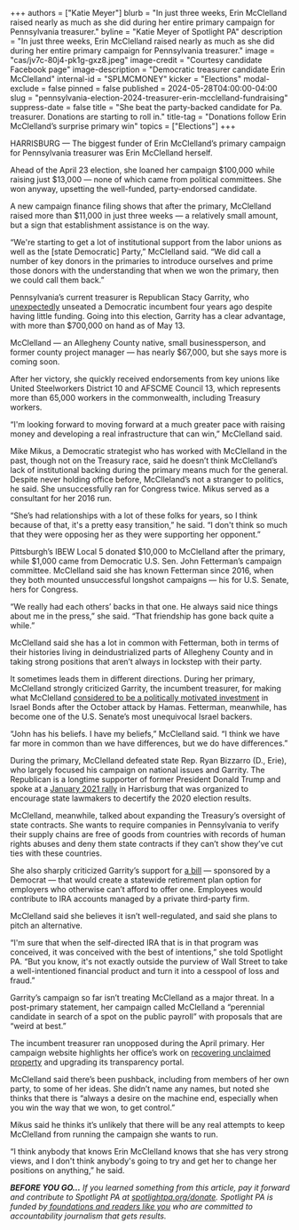 +++
authors = ["Katie Meyer"]
blurb = "In just three weeks, Erin McClelland raised nearly as much as she did during her entire primary campaign for Pennsylvania treasurer."
byline = "Katie Meyer of Spotlight PA"
description = "In just three weeks, Erin McClelland raised nearly as much as she did during her entire primary campaign for Pennsylvania treasurer."
image = "cas/jv7c-80j4-pk1g-gxz8.jpeg"
image-credit = "Courtesy candidate Facebook page"
image-description = "Democratic treasurer candidate Erin McClelland"
internal-id = "SPLMCMONEY"
kicker = "Elections"
modal-exclude = false
pinned = false
published = 2024-05-28T04:00:00-04:00
slug = "pennsylvania-election-2024-treasurer-erin-mcclelland-fundraising"
suppress-date = false
title = "She beat the party-backed candidate for Pa. treasurer. Donations are starting to roll in."
title-tag = "Donations follow Erin McClelland’s surprise primary win"
topics = ["Elections"]
+++

HARRISBURG — The biggest funder of Erin McClelland’s primary campaign for Pennsylvania treasurer was Erin McClelland herself.

Ahead of the April 23 election, she loaned her campaign $100,000 while raising just $13,000 — none of which came from political committees. She won anyway, upsetting the well-funded, party-endorsed candidate.

A new campaign finance filing shows that after the primary, McClelland raised more than $11,000 in just three weeks — a relatively small amount, but a sign that establishment assistance is on the way.

<script src="https://www.spotlightpa.org/embed.js" async></script><div data-spl-embed-version="1" data-spl-src="https://www.spotlightpa.org/embeds/newsletter/"></div>

“We&#39;re starting to get a lot of institutional support from the labor unions as well as the \[state Democratic\] Party,” McClelland said. “We did call a number of key donors in the primaries to introduce ourselves and prime those donors with the understanding that when we won the primary, then we could call them back.”

Pennsylvania’s current treasurer is Republican Stacy Garrity, who <a href="https://www.inquirer.com/columnists/stacy-garrity-treasurer-psers-torsella-20201230.html">unexpectedly</a> unseated a Democratic incumbent four years ago despite having little funding. Going into this election, Garrity has a clear advantage, with more than $700,000 on hand as of May 13.

McClelland — an Allegheny County native, small businessperson, and former county project manager — has nearly $67,000, but she says more is coming soon.

After her victory, she quickly received endorsements from key unions like United Steelworkers District 10 and AFSCME Council 13, which represents more than 65,000 workers in the commonwealth, including Treasury workers.

“I&#39;m looking forward to moving forward at a much greater pace with raising money and developing a real infrastructure that can win,” McClelland said.

Mike Mikus, a Democratic strategist who has worked with McClelland in the past, though not on the Treasury race, said he doesn’t think McClelland’s lack of institutional backing during the primary means much for the general. Despite never holding office before, McClleland’s not a stranger to politics, he said. She unsuccessfully ran for Congress twice. Mikus served as a consultant for her 2016 run.

“She’s had relationships with a lot of these folks for years, so I think because of that, it&#39;s a pretty easy transition,” he said. “I don&#39;t think so much that they were opposing her as they were supporting her opponent.”

Pittsburgh’s IBEW Local 5 donated $10,000 to McClelland after the primary, while $1,000 came from Democratic U.S. Sen. John Fetterman’s campaign committee. McClelland said she has known Fetterman since 2016, when they both mounted unsuccessful longshot campaigns — his for U.S. Senate, hers for Congress.

“We really had each others’ backs in that one. He always said nice things about me in the press,” she said. “That friendship has gone back quite a while.”

McClelland said she has a lot in common with Fetterman, both in terms of their histories living in deindustrialized parts of Allegheny County and in taking strong positions that aren’t always in lockstep with their party.

It sometimes leads them in different directions. During her primary, McClelland strongly criticized Garrity, the incumbent treasurer, for making what McClelland <a href="https://www.spotlightpa.org/news/2024/02/pennsylvania-stacy-garrity-israel-bonds-palestine-protest-treasurer-election/">considered to be a politically motivated investment</a> in Israel Bonds after the October attack by Hamas. Fetterman, meanwhile, has become one of the U.S. Senate’s most unequivocal Israel backers.

“John has his beliefs. I have my beliefs,” McClelland said. “I think we have far more in common than we have differences, but we do have differences.”

During the primary, McClelland defeated state Rep. Ryan Bizzarro (D., Erie), who largely focused his campaign on national issues and Garrity. The Republican is a longtime supporter of former President Donald Trump and spoke at a <a href="https://www.roxburynews.com/ltdv.php?v=10449">January 2021 rally</a> in Harrisburg that was organized to encourage state lawmakers to decertify the 2020 election results.

McClelland, meanwhile, talked about expanding the Treasury’s oversight of state contracts. She wants to require companies in Pennsylvania to verify their supply chains are free of goods from countries with records of human rights abuses and deny them state contracts if they can’t show they’ve cut ties with these countries.<strong></strong>

She also sharply criticized Garrity’s support for <a href="https://www.legis.state.pa.us/cfdocs/billinfo/BillInfo.cfm?syear=2023&amp;sind=0&amp;body=H&amp;type=B&amp;bn=577&#39;">a bill</a> — sponsored by a Democrat — that would create a statewide retirement plan option for employers who otherwise can’t afford to offer one. Employees would contribute to IRA accounts managed by a private third-party firm.

McClelland said she believes it isn’t well-regulated, and said she plans to pitch an alternative.

“I&#39;m sure that when the self-directed IRA that is in that program was conceived, it was conceived with the best of intentions,” she told Spotlight PA. “But you know, it&#39;s not exactly outside the purview of Wall Street to take a well-intentioned financial product and turn it into a cesspool of loss and fraud.”

Garrity’s campaign so far isn’t treating McClelland as a major threat. In a post-primary statement, her campaign called McClelland a “perennial candidate in search of a spot on the public payroll” with proposals that are “weird at best.”

<script src="https://www.spotlightpa.org/embed.js" async></script><div data-spl-embed-version="1" data-spl-src="https://www.spotlightpa.org/embeds/donate/"></div>

The incumbent treasurer ran unopposed during the April primary. Her campaign website highlights her office’s work on <a href="https://www.spotlightpa.org/news/2024/03/unclaimed-property-pennsylvania-treasurer/">recovering unclaimed property</a> and upgrading its transparency portal.

McClelland said there’s been pushback, including from members of her own party, to some of her ideas. She didn’t name any names, but noted she thinks that there is “always a desire on the machine end, especially when you win the way that we won, to get control.”

Mikus said he thinks it’s unlikely that there will be any real attempts to keep McClelland from running the campaign she wants to run.

“I think anybody that knows Erin McClelland knows that she has very strong views, and I don&#39;t think anybody&#39;s going to try and get her to change her positions on anything,” he said.

<strong><em>BEFORE YOU GO…</em></strong><em> If you learned something from this article, pay it forward and contribute to Spotlight PA at </em><a href="https://www.spotlightpa.org/donate"><em>spotlightpa.org/donate</em></a><em>. Spotlight PA is funded by</em><a href="https://www.spotlightpa.org/support"><em> foundations and readers like you</em></a><em> who are committed to accountability journalism that gets results.</em>

